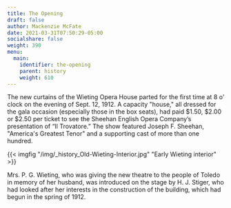 ```yaml
---
title: The Opening
draft: false
author: Mackenzie McFate
date: 2021-03-31T07:50:29-05:00
socialshare: false
weight: 390
menu:
  main:
    identifier: the-opening
    parent: history
    weight: 610
---
```

The new curtains of the Wieting Opera House parted for the first time at 8 o' clock on the evening of Sept. 12, 1912. A capacity "house," all dressed for the gala occasion (especially those in the box seats), had paid $1.50, $2.00 or $2.50 per ticket to see the Sheehan English Opera Company’s presentation of “Il Trovatore.” The show featured Joseph F. Sheehan, "America's Greatest Tenor" and a supporting cast of more than one hundred.

{{< imgfig "/img/_history_Old-Wieting-Interior.jpg" "Early Wieting interior" >}}

Mrs. P. G. Wieting, who was giving the new theatre to the people of Toledo in memory of her husband, was introduced on the stage by H. J. Stiger, who had looked after her interests in the construction of the building, which had begun in the spring of 1912.
